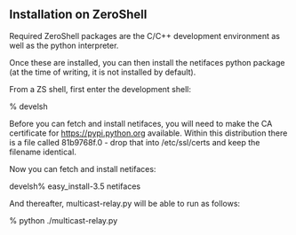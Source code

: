 Installation on ZeroShell
-------------------------

Required ZeroShell packages are the C/C++ development environment
as well as the python interpreter.

Once these are installed, you can then install the netifaces python
package (at the time of writing, it is not installed by default).

From a ZS shell, first enter the development shell:

% develsh

Before you can fetch and install netifaces, you will need to make
the CA certificate for https://pypi.python.org available. Within
this distribution there is a file called 81b9768f.0 - drop that into
/etc/ssl/certs and keep the filename identical.

Now you can fetch and install netifaces:

develsh% easy_install-3.5 netifaces

And thereafter, multicast-relay.py will be able to run as follows:

% python ./multicast-relay.py

